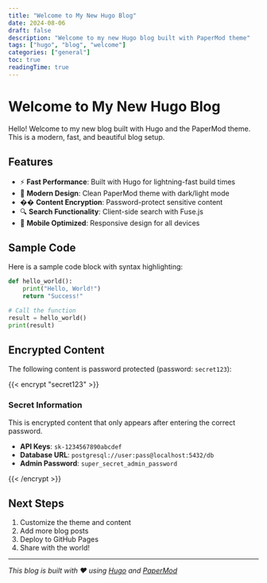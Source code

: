 ```yaml
---
title: "Welcome to My New Hugo Blog"
date: 2024-08-06
draft: false
description: "Welcome to my new Hugo blog built with PaperMod theme"
tags: ["hugo", "blog", "welcome"]
categories: ["general"]
toc: true
readingTime: true
---
```


# Welcome to My New Hugo Blog

Hello! Welcome to my new blog built with Hugo and the PaperMod theme. This is a modern, fast, and beautiful blog setup.

## Features

- ⚡ **Fast Performance**: Built with Hugo for lightning-fast build times
- 🎨 **Modern Design**: Clean PaperMod theme with dark/light mode
- �� **Content Encryption**: Password-protect sensitive content
- 🔍 **Search Functionality**: Client-side search with Fuse.js
- 📱 **Mobile Optimized**: Responsive design for all devices

## Sample Code

Here is a sample code block with syntax highlighting:

```python
def hello_world():
    print("Hello, World!")
    return "Success!"

# Call the function
result = hello_world()
print(result)
```

## Encrypted Content

The following content is password protected (password: `secret123`):

{{< encrypt "secret123" >}}

### Secret Information

This is encrypted content that only appears after entering the correct password.

- **API Keys**: `sk-1234567890abcdef`
- **Database URL**: `postgresql://user:pass@localhost:5432/db`
- **Admin Password**: `super_secret_admin_password`

{{< /encrypt >}}

## Next Steps

1. Customize the theme and content
2. Add more blog posts
3. Deploy to GitHub Pages
4. Share with the world!

---

*This blog is built with ❤️ using [Hugo](https://gohugo.io/) and [PaperMod](https://github.com/adityatelange/hugo-PaperMod)*
